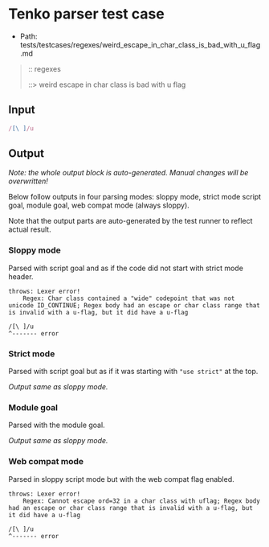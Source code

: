 # Tenko parser test case

- Path: tests/testcases/regexes/weird_escape_in_char_class_is_bad_with_u_flag.md

> :: regexes
>
> ::> weird escape in char class is bad with u flag

## Input


`````js
/[\ ]/u
`````

## Output

_Note: the whole output block is auto-generated. Manual changes will be overwritten!_

Below follow outputs in four parsing modes: sloppy mode, strict mode script goal, module goal, web compat mode (always sloppy).

Note that the output parts are auto-generated by the test runner to reflect actual result.

### Sloppy mode

Parsed with script goal and as if the code did not start with strict mode header.

`````
throws: Lexer error!
    Regex: Char class contained a "wide" codepoint that was not unicode ID_CONTINUE; Regex body had an escape or char class range that is invalid with a u-flag, but it did have a u-flag

/[\ ]/u
^------- error
`````

### Strict mode

Parsed with script goal but as if it was starting with `"use strict"` at the top.

_Output same as sloppy mode._

### Module goal

Parsed with the module goal.

_Output same as sloppy mode._

### Web compat mode

Parsed in sloppy script mode but with the web compat flag enabled.

`````
throws: Lexer error!
    Regex: Cannot escape ord=32 in a char class with uflag; Regex body had an escape or char class range that is invalid with a u-flag, but it did have a u-flag

/[\ ]/u
^------- error
`````

